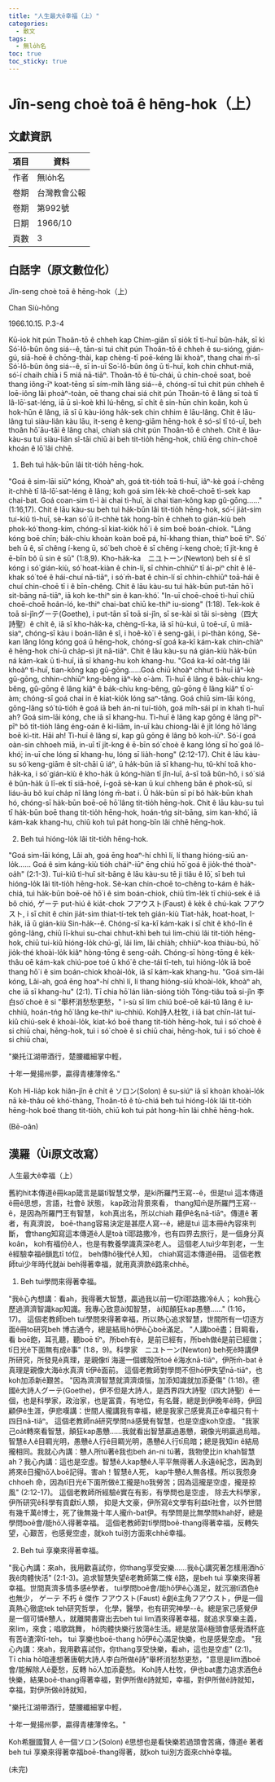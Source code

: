 ```yaml
---
title: "人生最大ê幸福（上）"
categories:
  - 散文
tags:
  - 無lo̍h名
toc: true
toc_sticky: true
---
```


# Jîn-seng choè toā ê hēng-hok（上）

## 文獻資訊

| 項目 | 資料 |
|---|---|
| 作者 | 無lo̍h名 |
| 卷期 | 台灣教會公報 |
| 卷期 | 第992號 |
| 日期 | 1966/10 |
| 頁數 | 3 |

## 白話字（原文數位化）

Jîn-seng choè toā ê hēng-hok（上）

Chan Siù-hōng

1966.10.15. P.3-4

Kū-iok hit pún Thoân-tō ê chheh kap Chim-giân sī sio̍k tī tì-huī bûn-ha̍k, sī kì Só͘-lô-bûn ông siá--ê, tān-si tuì chit pún Thoân-tō ê chheh ê su-sióng, gián-gú, siā-hoē ê chōng-thài, kap chèng-tī poē-kéng lâi khoàⁿ, thang chai m̄-sī Só͘-lô-bûn ông siá--ê, sī in-uī So͘-lô-bûn ông ū tì-huī, koh chin chhut-miâ, só͘-í chaih chià i 5 miâ nā-tiāⁿ. Thoân-tō ê tù-chái, ū chin-choē soat, boē thang iông-īⁿ koat-tēng sī sím-mi̍h lâng siá--ê, chóng-sī tuì chit pún chheh ê loē-iông lâi phoàⁿ-toàn, oē thang chai siá chit pún Thoân-tō ê lâng sī toà tī Iâ-lō͘-sat-léng, iā ū sì-koè khì lú-hêng, sī chi̍t ê sin-hūn chin koân, koh ū hok-hūn ê lâng, iā sī ū kàu-ióng ha̍k-sek chin chhim ê lāu-lâng. Chit ê lāu-lâng tuì siàu-liân kàu lāu, it-seng ê keng-giām hēng-hok ê só-sî tī tó-uī, beh thoân hō͘ āu-tāi ê lâng chai, chiah siá chit pún Thoân-tō ê chheh. Chit ê lāu-kàu-su tuì siàu-liân sî-tāi chiū ài beh tit-tio̍h hēng-hok, chiū ēng chin-choē khoán ê lō͘ lâi chhē.

1. Beh tuì ha̍k-būn lâi tit-tio̍h hēng-hok.

"Goá ê sim-lāi siūⁿ kóng, Khoàⁿ ah, goá tit-tio̍h toā tì-huī, iâⁿ-kè goá í-chêng it-chhè tī Iâ-lō͘-sat-léng ê lâng; koh goá sim le̍k-kè choē-choē tì-sek kap chai-bat. Goá coan-sim tì-ì ài chai tì-huī, ài chai tian-kông kap gû-gōng......" (1:16,17). Chit ê lāu kàu-su beh tuì ha̍k-būn lâi tit-tio̍h hēng-hok, só͘-í jia̍t-sim tui-kiû tì-huī, sè-kan só͘ ū it-chhè ta̍k hong-bīn ê chheh to gián-kiù beh phok-kó͘ thong-kim, chóng-sī kiat-kio̍k hō͘ i ê sim boē boán-chiok. "Lâng kóng boē chīn; ba̍k-chiu khoàn koàn boē pá, hī-khang thian, thiaⁿ boē tīⁿ. Só͘ beh ū ê, sī chêng í-keng ū, só͘ beh choè ê sī chêng í-keng choè; tī ji̍t-kng ê ē-bīn bô ū sin ê sū" (1:8,9). Kho-ha̍k-ka　ニユトーン(Newton) beh sí ê sî kóng i só͘ gián-kiù, só͘ hoat-kiàn ê chin-lí, sī chhin-chhiūⁿ tī ái-piⁿ chi̍t ê lê-khak só͘ toé ê hái-chuí nā-tiāⁿ, i só͘ m̄-bat ê chin-lí sī chhin-chhiūⁿ toā-hái ê chuí chin-choē tī i ê bīn-chêng. Chit ê lāu kàu-su tuì ha̍k-būn put-tān hō͘ i sit-bāng nā-tiāⁿ, iā koh ke-thiⁿ sin ê kan-khó͘. "In-uī choē-choē tì-huī chiū choē-choē hoân-ló, ke-thiⁿ chai-bat chiū ke-thiⁿ iu-siong" (1:18). Tek-kok ê toā si-jînグーテ(Goethe), i put-tān sī toā si-jîn, sī se-kài sì tāi si-sèng（四大詩聖）ê chi̍t ê, iā sī kho-ha̍k-ka, chèng-tī-ka, iā sī hù-kuì, ū toē-uī, ū miâ-siaⁿ, chóng-sī kàu i boán-liân ê sî, i hoê-kò͘ i ê seng-gâi, i pi-thàn kóng, Sè-kan lâng lóng kóng goá ū hēng-hok, chóng-sī goá ka-kī kám-kak chin-chiàⁿ ê hēng-hok chí-ū cha̍p-sì ji̍t nā-tiāⁿ. Chit ê lāu kàu-su ná gián-kiù ha̍k-būn ná kám-kak ū tì-huī, iā sī khang-hu koh khang-hu. "Goá ka-kī oa̍t-tńg lâi khoàⁿ tì-huī, tian-kông kap gû-gōng......Goá chiū khoàⁿ chhut tì-huī iâⁿ-kè gû-gōng, chhin-chhiūⁿ kng-bêng iâⁿ-kè o͘-àm. Tì-huī ê lâng ê ba̍k-chiu kng-bêng, gû-gōng ê lâng kiâⁿ ê ba̍k-chiu kng-bêng, gû-gōng ê lâng kiâⁿ tī o͘-àm; chóng-sī goá chai in ê kiat-kio̍k lóng saⁿ-tâng. Goá chiū sim-lāi kóng, gōng-lâng só͘ tú-tio̍h ê goá iā beh án-ni tuí-tio̍h, goá mi̍h-sái pí in khah tì-huī ah? Goá sim-lāi kóng, che iā sī khang-hu. Tì-huī ê lâng kap gōng ê lâng pīⁿ-pīⁿ bô ti̍t-tio̍h lâng éng-oán ê ki-liām, in-uī kàu chiong-lâi ê ji̍t lóng hō͘ lâng boē kì-tit. Hāi ah! Tì-huī ê lâng sí, kap gû gōng ê lâng bô koh-iūⁿ. Só͘-í goá oàn-sin chhoeh miā, in-uī tī ji̍t-kng ê ē-bīn só͘ choè ê kang lóng sī ho͘ goá lô-khó͘; in-uī che lóng sī khang-hu, lóng sī lia̍h-hong" (2:12-17). Chit ê lāu kàu-su só͘ keng-giām ê si̍t-chāi ū iáⁿ, ū ha̍k-būn iā sī khang-hu, tû-khí toā kho-ha̍k-ka, i só͘ gián-kiù ê kho-ha̍k ū kóng-hiàn tī jîn-luī, á-sī toā bûn-hô, i só͘ siá ê bûn-ha̍k ū lī-ek tī siā-hoē, í-goā sè-kan ū kuí chheng bān ê phok-sū, sí liáu-āu bô kuí cha̍p nî lâng lóng m̄-bat i. Ū ha̍k-būn sī pí bô ha̍k-būn khah hó, chóng-sī ha̍k-būn boē-oē hō͘ lâng tit-tio̍h hēng-hok. Chit ê lāu kàu-su tuì tī ha̍k-būn boē thang tit-tio̍h hēng-hok, hoán-tńg sit-bāng, sim kan-khó͘, iā kám-kak khang-hu, chiū koh tuì pa̍t hong-bīn lâi chhē hēng-hok.

2. Beh tuì hióng-lo̍k lâi tit-tio̍h hēng-hok.

"Goá sim-lāi kóng, Lâi ah, goá ēng hoaⁿ-hí chhì lí, lí thang hióng-siū an-lo̍k...... Goá ê sim káng-kiù tio̍h cháiⁿ-iūⁿ ēng chiú hō͘ goá ê jio̍k-thé thoàⁿ-oa̍h" (2:1-3). Tui-kiû tì-huī sit-bāng ê lāu kàu-su tē ji tiâu ê lō͘, sī beh tuì hióng-lo̍k lâi tit-tio̍h hēng-hok. Sè-kan chin-choē to-chêng to-kám ê ha̍k-chiá, tuì ha̍k-būn boē-oē hō͘ i ê sim boán-chiok, chiū tîm-le̍k tī chiú-sek ê iā bô chió, ゲーテ put-hiú ê kia̍t-chok フアウスト(Faust) ê ke̍k ê chú-kak フアウスト, i sī chit ê chin jia̍t-sim thiat-tí-tek teh gián-kiù Tiat-ha̍k, hoat-hoat, I-ha̍k, iā ū gián-kiù Sin-ha̍k--ê. Chóng-sī ka-kī kám-kak i sī chit ê khó-lîn ê gōng-lâng, chiū lī-khui su-chai chhut-khì beh tuì lim-chiú lâi tit-tio̍h hēng-hok, chiū tui-kiû hióng-lo̍k chú-gī, lâi lim, lâi chia̍h; chhiùⁿ-koa thiàu-bú, hō͘ jio̍k-thé khoài-lo̍k kiâⁿ hòng-tōng ê seng-oa̍h. Chóng-sī hòng-tōng ê ke̍k-thâu oē kám-kak chiú-poe toé ū khó͘ ê che-tái tī-teh, tuì hióng-lo̍k iā boē thang hō͘ i ê sim boán-chiok khoài-lo̍k, iā sī kám-kak khang-hu. "Goá sim-lāi kóng, Lâi-ah, goá ēng hoaⁿ-hí chhì lí, lí thang hióng-siū khoài-lo̍k, khoàⁿ ah, che iā sī khang-hu" (2:1). Tī chia hō͘ lán liân-sióng tio̍h Tông-tiâu toā si-jîn 李白só͘ choè ê si "舉杯消愁愁更愁，" ì-sù sī lim chiú boē-oē kái-tû lâng ê iu-chhiû, hoán-tńg hō͘ lâng ke-thiⁿ iu-chhiû. Koh詩人杜牧, i iā bat chīn-la̍t tui-kiû chiú-sek ê khoài-lo̍k, kiat-kó boē thang tit-tio̍h hēng-hok, tuì i só͘ choè ê si chiū chai, hēng-hok, tuì i só͘ choè ê si chiū chai, hēng-hok, tuì i só͘ choè ê si chiū chai,

"樂托江湖帶酒行，楚腰纖細掌中輕，

十年一覺揚州夢，贏得青樓薄倖名."

Koh Hi-lia̍p kok hiân-jîn ê chi̍t ê ソロン(Solon) ê su-siúⁿ iā sī khoàn khoài-lo̍k nā kè-thâu oē khó͘-thàng, Thoân-tō ê tù-chiá beh tuì hióng-lo̍k lâi tit-tio̍h hēng-hok boē thang tit-tio̍h, chiū koh tuì pa̍t hong-hīn lâi chhē hēng-hok.

(Bē-oân)

## 漢羅（Ùi原文改寫）

人生最大ê幸福（上）

舊約hit本傳道ê冊kap箴言是屬tī智慧文學，是kì所羅門王寫--ê，但是tuì 這本傳道ê冊ê思想，言語，社會ê 狀態， kap政治背景來看， thang知m̄是所羅門王寫--ê，是因為所羅門王有智慧， koh真出名，所以chiah 藉伊ê名nā-tiāⁿ。傳道ê 著者，有真濟說， boē-thang容易決定是甚麼人寫--ê，總是tuì 這本冊ê內容來判斷， 會thang知寫這本傳道ê人是toà tī耶路撒冷，也有四界去旅行，是一個身分真koân， koh有福份ê人，也是有教養學識真深ê老人。 這個老人tuì少年到老，一生ê經驗幸福ê鎖匙tī tó位， beh傳hō͘後代ê人知， chiah寫這本傳道ê冊。 這個老教師tuì少年時代就ài beh得著幸福，就用真濟款ê路來chhē。

1. Beh tuì學問來得著幸福。

"我ê心內想講：看ah，我得著大智慧，贏過我以前一切tī耶路撒冷ê人； koh我心歷過濟濟智識kap知識。我專心致意ài知智慧， ài知顛狂kap愚戇......" (1:16，17)。 這個老教師beh tuì學問來得著幸福，所以熱心追求智慧，世間所有一切逐方面ê冊to研究beh 博古通今，總是結局hō͘伊ê心boē滿足。 "人講boē盡；目睭看，看 boē飽，耳孔聽，聽boē tīⁿ。所beh有ê，是前已經有，所beh做ê是前已經做； tī日光ê下面無有成ê事" (1:8，9)。科學家　ニユトーン(Newton) beh死ê時講伊所研究，所發見ê真理，是親像tī 海邊一個螺殼所toé ê海水nā-tiāⁿ，伊所m̄-bat ê真理是親像大海ê水真濟 tī伊ê面前。 這個老教師對學問不但hō͘伊失望nā-tiāⁿ，也koh加添新ê艱苦。 "因為濟濟智慧就濟濟煩惱，加添知識就加添憂傷" (1:18)。德國ê大詩人グーテ(Goethe)，伊不但是大詩人，是西界四大詩聖（四大詩聖）ê一個，也是科學家，政治家，也是富貴，有地位，有名聲，總是到伊晚年ê時，伊回顧伊ê生涯，伊悲嘆講：世間人攏講我有幸福，總是我家己感覺真正ê幸福只有十四日nā-tiāⁿ。 這個老教師ná研究學問ná感覺有智慧，也是空虛koh空虛。 "我家己oa̍t轉來看智慧，顛狂kap愚戇......我就看出智慧贏過愚戇，親像光明贏過烏暗。智慧ê人ê目睭光明，愚戇ê人行ê目睭光明，愚戇ê人行tī烏暗；總是我知in ê結局攏相同。我就心內講：戇人所tú著ê我也beh án-ni tú著，我物使比in khah智慧ah？我心內講：這也是空虛。智慧ê人kap戇ê人平平無得著人永遠ê紀念，因為到將來ê日攏hō͘人boē記得。害ah！智慧ê人死， kap牛戇ê人無各樣。所以我怨身chhoeh 命，因為tī日光ê下面所做ê工攏是ho͘我勞苦；因為這攏是空虛，攏是掠風" (2:12-17)。 這個老教師所經驗ê實在有影，有學問也是空虛， 除去大科學家，伊所研究ê科學有貢獻tī人類， 抑是大文豪，伊所寫ê文學有利益tī社會，以外世間有幾千萬ê博士，死了後無幾十年人攏m̄-bat伊。有學問是比無學問khah好，總是學問boē會/能hō͘人得著幸福。 這個老教師對tī學問boē-thang得著幸福，反轉失望，心艱苦，也感覺空虛，就koh tuì別方面來chhē幸福。

2. Beh tuì 享樂來得著幸福。

"我心內講：來ah，我用歡喜試你，你thang享受安樂......我ê心講究著怎樣用酒hō͘我ê肉體快活" (2:1-3)。追求智慧失望ê老教師第二條 ê路，是beh tuì 享樂來得著幸福。世間真濟多情多感ê學者， tuì學問boē會/能hō͘伊ê心滿足，就沉溺tī酒色ê也無少， ゲーテ 不朽 ê 傑作 フアウスト(Faust) ê劇ê主角フアウスト，伊是一個真熱心徹底tek teh研究哲學， 化學，醫學，也有研究神學--ê。總是家己感覺伊是一個可憐ê戇人，就離開書齋出去beh tuì lim酒來得著幸福，就追求享樂主義，來lim，來食；唱歌跳舞， hō͘肉體快樂行放蕩ê生活。總是放蕩ê極頭會感覺酒杯底有苦ê渣滓tī-teh， tuì 享樂也boē-thang hō͘伊ê心滿足快樂，也是感覺空虛。 "我心內講：來ah，我用歡喜試你，你thang享受快樂，看ah，這也是空虛" (2:1)。 Tī chia hō͘咱連想著唐朝大詩人李白所做ê詩"舉杯消愁愁更愁，"意思是lim酒boē會/能解除人ê憂愁，反轉 hō͘人加添憂愁。 Koh詩人杜牧，伊也bat盡力追求酒色ê快樂，結果boē-thang得著幸福，對伊所做ê詩就知，幸福，對伊所做ê詩就知，幸福，對伊所做ê詩就知，

"樂托江湖帶酒行，楚腰纖細掌中輕，

十年一覺揚州夢，贏得青樓薄倖名。"

Koh希臘國賢人 ê一個ソロン(Solon) ê思想也是看快樂若過頭會苦痛，傳道ê 著者 beh tuì 享樂來得著幸福boē-thang得著，就koh tuì別方面來chhē幸福。

(未完)
